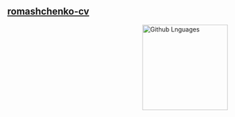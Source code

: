 ## [romashchenko-cv](https://Romashka093.github.io/romashchenko-cv)

<img height="195px" align="right" alt="Github Lnguages" src="https://github-readme-stats-eight-theta.vercel.app/api/top-langs/?username=Romashka093&theme=algolia&layout=compact" />

